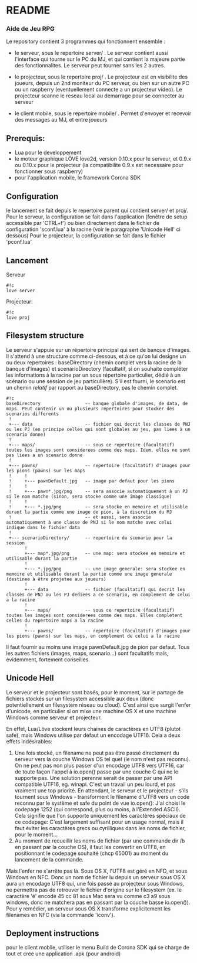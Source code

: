 # README #

### Aide de Jeu RPG ###

Le repository contient 3 programmes qui fonctionnent ensemble :

- le serveur, sous le repertoire server/ . Le serveur contient aussi l'interface qui tourne sur le PC du MJ, et qui contient la majeure partie des fonctionnalites. Le
  serveur peut tourner sans les 2 autres.

- le projecteur, sous le repertoire proj/ . Le projecteur est en visibilite des joueurs, depuis un 2nd moniteur du PC serveur, ou bien sur un autre PC  ou un raspberry (eventuellement connecte a un projecteur video). Le projecteur scanne le reseau local au demarrage pour se connecter au serveur 

- le client mobile, sous le repertoire mobile/ . Permet d'envoyer et recevoir des messages au MJ, et entre joueurs

## Prerequis:
- Lua pour le developpement
- le moteur graphique LÖVE love2d, version 0.10.x pour le serveur, et 0.9.x ou 0.10.x pour le projecteur (la compatibilite 0.9.x est necessaire pour fonctionner sous raspberry)
- pour l'application mobile, le framework Corona SDK 

## Configuration
le lancement se fait depuis le repertoire parent qui contient server/ et proj/.
Pour le serveur, la configuration se fait dans l'application (fenêtre de setup accessible par 'CTRL+f') ou bien directement dans le fichier de configuration 'sconf.lua' à la racine (voir le paragraphe 'Unicode Hell' ci dessous)
Pour le projecteur, la configuration se fait dans le fichier 'pconf.lua'

## Lancement
Serveur
```
#!c
love server 
```

Projecteur:
```
#!c
love proj
```
## Filesystem structure
Le serveur s'appuie sur un répertoire principal qui sert de banque d'images. Il s'attend à une structure comme ci-dessous, et à ce qu'on lui designe un ou deux
repertoires : baseDirectory (chemin complet vers la racine de la banque d'images) et scenarioDirectory (facultatif, si on souhaite compléter les informations à la
racine par un sous répertoire particulier, dédié à un scénario ou une session de jeu particulière). S'il est fourni, le scenario est un chemin *relatif* par
rapport au baseDirectory, pas le chemin complet.

```
#!c
baseDirectory                 -- banque globale d'images, de data, de maps. Peut contenir un ou plusieurs repertoires pour stocker des scenarios differents
 !
 +--- data                    -- fichier qui decrit les classes de PNJ ou les PJ (en principe celles qui sont globales au jeu, pas liees à un scenario donne)
 !
 +--- maps/                   -- sous ce repertoire (facultatif) toutes les images sont considerees comme des maps. Idem, elles ne sont pas liees a un scenario donne
 !
 +--- pawns/                  -- repertoire (facultatif) d'images pour les pions (pawns) sur les maps
 !     !
 !     +--- pawnDefault.jpg   -- image par defaut pour les pions
 !     !
 !     +--- pawn*.jpg/png     -- sera associe automatiquement à un PJ si le nom matche (sinon, sera stocke comme une image classique)
 !     !
 !     +--- *.jpg/png         -- sera stocke en memoire et utilisable durant la partie comme une image de pion, à la discretion du MJ
 !                            -- et aussi, sera associe automatiquement à une classe de PNJ si le nom matche avec celui indique dans le fichier data
 !
 +--- scenarioDirectory/      -- repertoire du scenario pour la session 
       !
       +--- map*.jpg/png      -- une map: sera stockee en memoire et utilisable durant la partie
       !
       +--- *.jpg/png         -- une image generale: sera stockee en memoire et utilisable durant la partie comme une image generale (destinee à être projetee aux joueurs) 
       !
       +--- data              -- fichier (facultatif) qui decrit les classes de PNJ ou les PJ dediees a ce scenario, en complement de celui a la racine
       !
       +--- maps/             -- sous ce repertoire (facultatif) toutes les images sont considerees comme des maps. Elles completent celles du repertoire maps a la racine 
       !
       +--- pawns/            -- repertoire (facultatif) d'images pour les pions (pawns) sur les maps, en complement de celui a la racine
```

Il faut fournir au moins une image pawnDefault.jpg de pion par defaut. Tous les autres fichiers (images, maps, scenario...) sont facultatifs mais, évidemment,
fortement conseilles.

## Unicode Hell
Le serveur et le projecteur sont basés, pour le moment, sur le partage de fichiers stockés sur un filesystem accessible aux deux (donc potentiellement un filesystem
réseau ou cloud). C'est ainsi que surgit l'enfer d'unicode, en particulier si on mixe une machine OS X et une machine Windows comme serveur et projecteur. 

En effet, Lua/Löve stockent leurs chaines de caractères en UTF8 (plutot safe), mais Windows utilise par défaut un encodage UTF16. 
Cela a deux effets indésirables:
1. Une fois stocké, un filename ne peut pas être passé directement du serveur vers la couche Windows OS tel quel (le nom n'est pas reconnu). On ne peut pas non plus
passer d'un encodage UTF8 vers UTF16, car de toute façon l'appel à io.open() passe par une couche C qui ne le supporte pas. Une solution perenne serait de passer
par une API compatible UTF16, eg. winapi. C'est un travail un peu lourd, et pas vraiment une top priorité. 
En attendant, le serveur et le projecteur - s'ils tournent sous Windows - transforment le filename d'UTF8 vers un code reconnu par le système et safe du point de
vue io.open(): J'ai choisi le codepage 1252 (qui correspond, plus ou moins, à l'Extended ASCII). Cela signifie que l'on supporte uniquement les caractères spéciaux
de ce codepage: C'est largement suffisant pour un usage normal, mais il faut éviter les caractères grecs ou cyrilliques dans les noms de fichier, pour le moment...
2. Au moment de recueillir les noms de fichier (par une commande dir /b en passant par la couche OS), il faut les convertir en UTF8, en positionnant le codepage souhaité (chcp 65001) au moment du lancement de la commande.

Mais l'enfer ne s'arrête pas là. Sous OS X, l'UTF8 est géré en NFD, et sous Windows en NFC. Donc un nom de fichier lu depuis un serveur sous OS X aura un encodage
UTF8 qui, une fois passé au projecteur sous Windows, ne permettra pas de retrouver le fichier d'origine sur le filesystem (ex. le caractère 'é' encodé 45 cc 81 sous
Mac sera vu comme c3 a9 sous windows, donc ne matchera pas en passant par la couche basse io.open()). Pour y remédier, un serveur sous OS X transforme explicitement
les filenames en NFC (via la commande 'iconv').

## Deployment instructions

pour le client mobile, utiliser le menu Build de Corona SDK qui se charge de tout et cree une application .apk (pour android)
